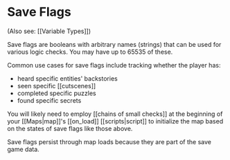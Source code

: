 # Save Flags

(Also see: [[Variable Types]])

Save flags are booleans with arbitrary names (strings) that can be used for various logic checks. You may have up to 65535 of these.

Common use cases for save flags include tracking whether the player has:

- heard specific entities' backstories
- seen specific [[cutscenes]]
- completed specific puzzles
- found specific secrets

You will likely need to employ [[chains of small checks]] at the beginning of your [[Maps|map]]'s [[on_load]] [[scripts|script]] to initialize the map based on the states of save flags like those above.

Save flags persist through map loads because they are part of the save game data.

